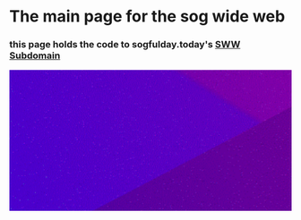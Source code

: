 # The main page for the sog wide web

### this page holds the code to sogfulday.today's [SWW Subdomain](https://sww.sogfulday.today)

![banner](/banner.png)

